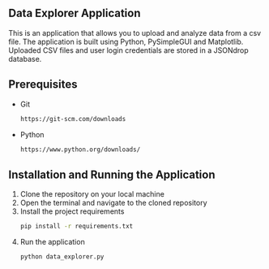<!-- GETTING STARTED -->
## Data Explorer Application

This is an application that allows you to upload and analyze data from a csv file. The application is built using Python, PySimpleGUI and Matplotlib.
Uploaded CSV files and user login credentials are stored in a JSONdrop database.


## Prerequisites

* Git
    ```sh
    https://git-scm.com/downloads
    ```
* Python
  ```sh
  https://www.python.org/downloads/
  ```

## Installation and Running the Application

1. Clone the repository on your local machine
2. Open the terminal and navigate to the cloned repository
3. Install the project requirements
    ```sh
    pip install -r requirements.txt
    ```
4. Run the application
    ```sh
    python data_explorer.py
    ```